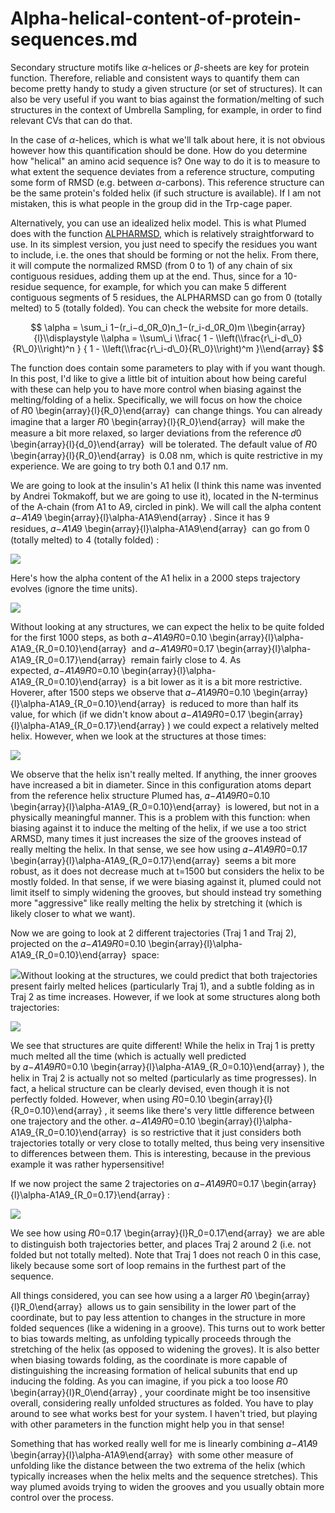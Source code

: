 # Alpha-helical-content-of-protein-sequences.md
Secondary structure motifs like $\alpha$-helices or $\beta$-sheets are key for protein function. Therefore, reliable and consistent ways to quantify them can become pretty handy to study a given structure (or set of structures). It can also be very useful if you want to bias against the formation/melting of such structures in the context of Umbrella Sampling, for example, in order to find relevant CVs that can do that.

In the case of $\alpha$-helices, which is what we'll talk about here, it is not obvious however how this quantification should be done. How do you determine how "helical" an amino acid sequence is? One way to do it is to measure to what extent the sequence deviates from a reference structure, computing some form of RMSD (e.g. between $\alpha$-carbons). This reference structure can be the same protein's folded helix (if such structure is available). If I am not mistaken, this is what people in the group did in the Trp-cage paper.

Alternatively, you can use an idealized helix model. This is what Plumed does with the function [ALPHARMSD](https://www.plumed.org/doc-v2.5/user-doc/html/_a_l_p_h_a_r_m_s_d.html), which is relatively straightforward to use. In its simplest version, you just need to specify the residues you want to include, i.e. the ones that should be forming or not the helix. From there, it will compute the normalized RMSD (from 0 to 1) of any chain of six contiguous residues, adding them up at the end. Thus, since for a 10-residue sequence, for example, for which you can make 5 different contiguous segments of 5 residues, the ALPHARMSD can go from 0 (totally melted) to 5 (totally folded). You can check the website for more details.

$$ \alpha = \sum_i 1−(r_i−d_0R_0)n_1−(r_i-d_0R_0)m
\\begin{array}{l}\\displaystyle \\alpha = \\sum\_i \\frac{ 1 - \\left(\\frac{r\_i-d\_0}{R\_0}\\right)^n } { 1 - \\left(\\frac{r\_i-d\_0}{R\_0}\\right)^m }\\end{array} 
$$

The function does contain some parameters to play with if you want though. In this post, I'd like to give a little bit of intuition about how being careful with these can help you to have more control when biasing against the melting/folding of a helix. Specifically, we will focus on how the choice of 𝑅0 \\begin{array}{l}{R\_0}\\end{array}  can change things. You can already imagine that a larger 𝑅0 \\begin{array}{l}{R\_0}\\end{array}  will make the measure a bit more relaxed, so larger deviations from the reference 𝑑0 \\begin{array}{l}{d\_0}\\end{array}  will be tolerated. The default value of 𝑅0 \\begin{array}{l}{R\_0}\\end{array}  is 0.08 nm, which is quite restrictive in my experience. We are going to try both 0.1 and 0.17 nm.

We are going to look at the insulin's A1 helix (I think this name was invented by Andrei Tokmakoff, but we are going to use it), located in the N-terminus of the A-chain (from A1 to A9, circled in pink). We will call the alpha content 𝛼−𝐴1𝐴9 \\begin{array}{l}\\alpha-A1A9\\end{array} . Since it has 9 residues, 𝛼−𝐴1𝐴9 \\begin{array}{l}\\alpha-A1A9\\end{array}  can go from 0 (totally melted) to 4 (totally folded) :



![](/download/attachments/269226145/Fig1.png?version=3&modificationDate=1616195208000&api=v2)



Here's how the alpha content of the A1 helix in a 2000 steps trajectory evolves (ignore the time units). 

![](/download/attachments/269226145/Wiki_trajout_16.png?version=1&modificationDate=1616191244000&api=v2)

Without looking at any structures, we can expect the helix to be quite folded for the first 1000 steps, as both 𝛼−𝐴1𝐴9𝑅0\=0.10 \\begin{array}{l}\\alpha-A1A9\_{R\_0=0.10}\\end{array}  and 𝛼−𝐴1𝐴9𝑅0\=0.17 \\begin{array}{l}\\alpha-A1A9\_{R\_0=0.17}\\end{array}  remain fairly close to 4. As expected, 𝛼−𝐴1𝐴9𝑅0\=0.10 \\begin{array}{l}\\alpha-A1A9\_{R\_0=0.10}\\end{array}  is a bit lower as it is a bit more restrictive. Hoverer, after 1500 steps we observe that 𝛼−𝐴1𝐴9𝑅0\=0.10 \\begin{array}{l}\\alpha-A1A9\_{R\_0=0.10}\\end{array}  is reduced to more than half its value, for which (if we didn't know about 𝛼−𝐴1𝐴9𝑅0\=0.17 \\begin{array}{l}\\alpha-A1A9\_{R\_0=0.17}\\end{array} ) we could expect a relatively melted helix. However, when we look at the structures at those times:



![](/download/attachments/269226145/Fig3.png?version=1&modificationDate=1616192762000&api=v2)

We observe that the helix isn't really melted. If anything, the inner grooves have increased a bit in diameter. Since in this configuration atoms depart from the reference helix structure Plumed has, 𝛼−𝐴1𝐴9𝑅0\=0.10 \\begin{array}{l}\\alpha-A1A9\_{R\_0=0.10}\\end{array}  is lowered, but not in a physically meaningful manner. This is a problem with this function: when biasing against it to induce the melting of the helix, if we use a too strict ARMSD, many times it just increases the size of the grooves instead of really melting the helix. In that sense, we see how using 𝛼−𝐴1𝐴9𝑅0\=0.17 \\begin{array}{l}\\alpha-A1A9\_{R\_0=0.17}\\end{array}  seems a bit more robust, as it does not decrease much at t=1500 but considers the helix to be mostly folded. In that sense, if we were biasing against it, plumed could not limit itself to simply widening the grooves, but should instead try something more "aggressive" like really melting the helix by stretching it (which is likely closer to what we want). 

Now we are going to look at 2 different trajectories (Traj 1 and Traj 2), projected on the 𝛼−𝐴1𝐴9𝑅0\=0.10 \\begin{array}{l}\\alpha-A1A9\_{R\_0=0.10}\\end{array}  space:

![](/download/attachments/269226145/Fig4.png?version=1&modificationDate=1616193487000&api=v2)Without looking at the structures, we could predict that both trajectories present fairly melted helices (particularly Traj 1), and a subtle folding as in Traj 2 as time increases. However, if we look at some structures along both trajectories:

![](/download/attachments/269226145/Fig6.png?version=3&modificationDate=1616194151000&api=v2)

We see that structures are quite different! While the helix in Traj 1 is pretty much melted all the time (which is actually well predicted by 𝛼−𝐴1𝐴9𝑅0\=0.10 \\begin{array}{l}\\alpha-A1A9\_{R\_0=0.10}\\end{array} ), the helix in Traj 2 is actually not so melted (particularly as time progresses). In fact, a helical structure can be clearly devised, even though it is not perfectly folded. However, when using 𝑅0\=0.10 \\begin{array}{l}{R\_0=0.10}\\end{array} , it seems like there's very little difference between one trajectory and the other. 𝛼−𝐴1𝐴9𝑅0\=0.10 \\begin{array}{l}\\alpha-A1A9\_{R\_0=0.10}\\end{array}  is so restrictive that it just considers both trajectories totally or very close to totally melted, thus being very insensitive to differences between them. This is interesting, because in the previous example it was rather hypersensitive!

If we now project the same 2 trajectories on 𝛼−𝐴1𝐴9𝑅0\=0.17 \\begin{array}{l}\\alpha-A1A9\_{R\_0=0.17}\\end{array} :

![](/download/attachments/269226145/Fig8.png?version=2&modificationDate=1616194189000&api=v2)





We see how using 𝑅0\=0.17 \\begin{array}{l}R\_0=0.17\\end{array}  we are able to distinguish both trajectories better, and places Traj 2 around 2 (i.e. not folded but not totally melted). Note that Traj 1 does not reach 0 in this case, likely because some sort of loop remains in the furthest part of the sequence.



All things considered, you can see how using a a larger 𝑅0 \\begin{array}{l}R\_0\\end{array}  allows us to gain sensibility in the lower part of the coordinate, but to pay less attention to changes in the structure in more folded sequences (like a widening in a groove). This turns out to work better to bias towards melting, as unfolding typically proceeds through the stretching of the helix (as opposed to widening the groves). It is also better when biasing towards folding, as the coordinate is more capable of distinguishing the increasing formation of helical subunits that end up inducing the folding. As you can imagine, if you pick a too loose 𝑅0 \\begin{array}{l}R\_0\\end{array} , your coordinate might be too insensitive overall, considering really unfolded structures as folded. You have to play around to see what works best for your system. I haven't tried, but playing with other parameters in the function might help you in that sense!

Something that has worked really well for me is linearly combining 𝛼−𝐴1𝐴9 \\begin{array}{l}\\alpha-A1A9\\end{array}  with some other measure of unfolding like the distance between the two extrema of the helix (which typically increases when the helix melts and the sequence stretches). This way plumed avoids trying to widen the grooves and you usually obtain more control over the process.
